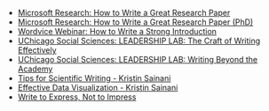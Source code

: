 <!-- # Posts -->

<!-- ## Adacemic writing -->

- [Microsoft Research: How to Write a Great Research Paper](https://www.youtube.com/watch?v=WP-FkUaOcOM)
- [Microsoft Research: How to Write a Great Research Paper (PhD)](https://www.youtube.com/watch?v=1AYxMbYZQ1Y&t=1s)
- [Wordvice Webinar: How to Write a Strong Introduction](https://www.youtube.com/watch?v=XBJvwb7IPq4)
- [UChicago Social Sciences: LEADERSHIP LAB: The Craft of Writing Effectively](https://www.youtube.com/watch?v=vtIzMaLkCaM&t=272s)
- [UChicago Social Sciences: LEADERSHIP LAB: Writing Beyond the Academy](https://www.youtube.com/watch?v=aFwVf5a3pZM&t=128s)
- [Tips for Scientific Writing - Kristin Sainani](https://www.youtube.com/watch?v=PjhmDH3u98w&t=2219s)
- [Effective Data Visualization - Kristin Sainani](https://www.youtube.com/watch?v=S2ajzPts9ag&t=11s)
- [Write to Express, Not to Impress](https://medium.com/swlh/write-to-express-not-to-impress-465d628f39fe)

